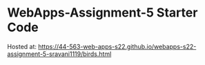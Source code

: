 # WebApps-Assignment-5 Starter Code

Hosted at: https://44-563-web-apps-s22.github.io/webapps-s22-assignment-5-sravani1119/birds.html

